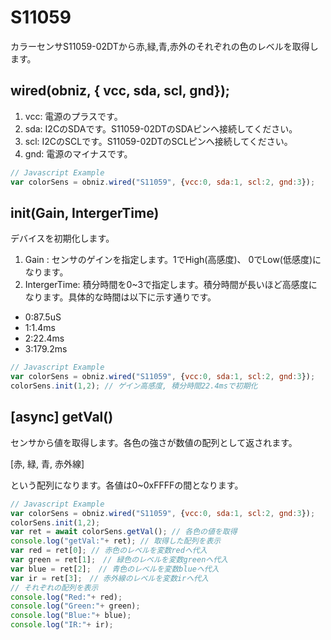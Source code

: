 # S11059
カラーセンサS11059-02DTから赤,緑,青,赤外のそれぞれの色のレベルを取得します。

## wired(obniz,  { vcc, sda, scl, gnd});

1. vcc: 電源のプラスです。
2. sda: I2CのSDAです。S11059-02DTのSDAピンへ接続してください。
3. scl: I2CのSCLです。S11059-02DTのSCLピンへ接続してください。
4. gnd: 電源のマイナスです。

```Javascript
// Javascript Example
var colorSens = obniz.wired("S11059", {vcc:0, sda:1, scl:2, gnd:3});
```

## init(Gain, IntergerTime)
デバイスを初期化します。

1. Gain : センサのゲインを指定します。1でHigh(高感度)、 0でLow(低感度)になります。
2. IntergerTime: 積分時間を0~3で指定します。積分時間が長いほど高感度になります。具体的な時間は以下に示す通りです。

 - 0:87.5uS
 - 1:1.4ms
 - 2:22.4ms
 - 3:179.2ms

```Javascript
// Javascript Example
var colorSens = obniz.wired("S11059", {vcc:0, sda:1, scl:2, gnd:3});
colorSens.init(1,2); // ゲイン高感度, 積分時間22.4msで初期化
```

## [async] getVal()
センサから値を取得します。各色の強さが数値の配列として返されます。

[赤, 緑, 青, 赤外線]

という配列になります。各値は0~0xFFFFの間となります。

```Javascript
// Javascript Example
var colorSens = obniz.wired("S11059", {vcc:0, sda:1, scl:2, gnd:3});
colorSens.init(1,2);
var ret = await colorSens.getVal(); // 各色の値を取得
console.log("getVal:"+ ret); // 取得した配列を表示
var red = ret[0]; // 赤色のレベルを変数redへ代入
var green = ret[1];　// 緑色のレベルを変数greenへ代入
var blue = ret[2];　// 青色のレベルを変数blueへ代入
var ir = ret[3];　// 赤外線のレベルを変数irへ代入
// それぞれの配列を表示
console.log("Red:"+ red);
console.log("Green:"+ green);
console.log("Blue:"+ blue);
console.log("IR:"+ ir);
```
